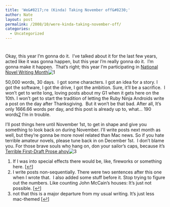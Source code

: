 ```yaml
---
title: 'We&#8217;re (Kinda) Taking November off&#8230;'
author: Nate
layout: post
permalink: /2008/10/were-kinda-taking-november-off/
categories:
  - Uncategorized
---
```

# 

Okay, this year I’m gonna do it.  I’ve talked about it for the last few years, acted like it was gonna happen, but this year I’m really gonna do it.  I’m gonna make it happen.  That’s right; this year I’m participating in [National Novel Writing Month][1]![1][2]

 [1]: http://www.nanowrimo.org/
 [2]: #footnote_0_208 "If I was into special effects there would be, like, fireworks or something here."

50,000 words, 30 days.  I got some characters. I got an idea for a story. I got the software, I got the drive, I got the ambition. Sure, it’ll be a sacrifice.  I won’t get to write long, loving posts about my G1 when it gets here on the 10th. I won’t get to start the tradition of letting the Ruby Ninja Androids write a post on the day after Thanksgiving.  But it won’t be that bad. After all, It’s only 1666.66 words per day, and this post is already up to, what… 190 words[2][3] I’m in trouble.

 [3]: #footnote_1_208 "I write posts non-sequentially. There were two sentences after this one when I wrote that.  I also added some stuff before it. Stop trying to figure out the numbers. Like counting John McCain’s houses: It’s just not possible."

I’ll post things here until November 1st, to get in shape and give you something to look back on during November. I’ll write posts next month as well, but they’re gonna be more novel related than Mac news. So if you hate terrible amateur novels, please tune back in on December 1st.  I don’t blame you. For those brave souls who hang on, don your sailor’s caps, because it’s [Terrible First-Draft Prose ahoy][4]![3][5]

 [4]: http://www.nanowrimo.org/eng/user/429107
 [5]: #footnote_2_208 "not that this is a major departure from my usual writing. It’s just less mac-themed"

1.  If I was into special effects there would be, like, fireworks or something here. [[↩][6]]
2.  I write posts non-sequentially. There were two sentences after this one when I wrote that.  I also added some stuff before it. Stop trying to figure out the numbers. Like counting John McCain’s houses: It’s just not possible. [[↩][7]]
3.  not that this is a major departure from my usual writing. It’s just less mac-themed [[↩][8]]

 [6]: #identifier_0_208
 [7]: #identifier_1_208
 [8]: #identifier_2_208